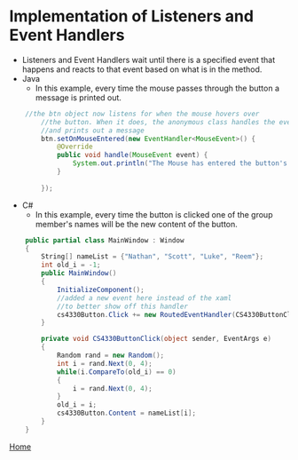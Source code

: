 # Implementation of Listeners and Event Handlers
* Listeners and Event Handlers wait until there is a specified event that happens and reacts to that event based on what is in the method.
* Java
	* In this example, every time the mouse passes through the button a message is printed out.
```java
	//the btn object now listens for when the mouse hovers over
        //the button. When it does, the anonymous class handles the event
        //and prints out a message
        btn.setOnMouseEntered(new EventHandler<MouseEvent>() {
            @Override
            public void handle(MouseEvent event) {
                System.out.println("The Mouse has entered the button's space!");
            }
            
        });
```

* C#
	* In this example, every time the button is clicked one of the group member's names will be the new content of the button.
```csharp
	public partial class MainWindow : Window
    {
        String[] nameList = {"Nathan", "Scott", "Luke", "Reem"};
        int old_i = -1;
        public MainWindow()
        {
            InitializeComponent();
            //added a new event here instead of the xaml 
            //to better show off this handler
            cs4330Button.Click += new RoutedEventHandler(CS4330ButtonClick);
        }

        private void CS4330ButtonClick(object sender, EventArgs e)
        {
            Random rand = new Random();
            int i = rand.Next(0, 4);
            while(i.CompareTo(old_i) == 0)
            {
                i = rand.Next(0, 4);
            }
            old_i = i;
            cs4330Button.Content = nameList[i];
        }
    }
```
[Home](../README.md)
